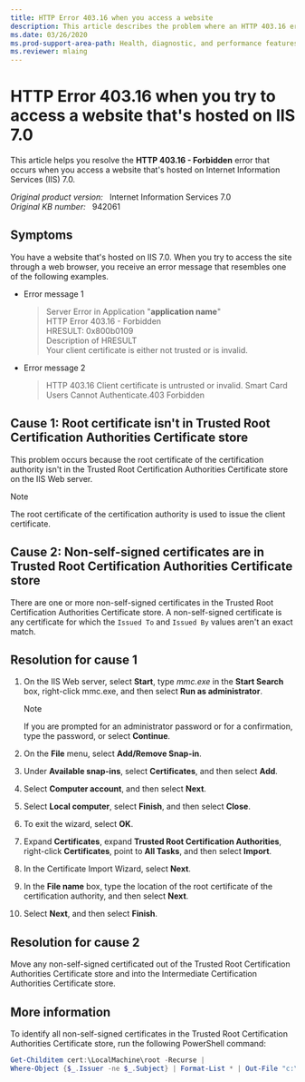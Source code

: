```yaml
---
title: HTTP Error 403.16 when you access a website
description: This article describes the problem where an HTTP 403.16 error occurs when you try to access a website that's hosted by IIS 7.0.
ms.date: 03/26/2020
ms.prod-support-area-path: Health, diagnostic, and performance features
ms.reviewer: mlaing
---
```

# HTTP Error 403.16 when you try to access a website that's hosted on IIS 7.0

This article helps you resolve the **HTTP 403.16 - Forbidden** error that occurs when you access a website that's hosted on Internet Information Services (IIS) 7.0.

_Original product version:_ &nbsp; Internet Information Services 7.0  
_Original KB number:_ &nbsp; 942061

## Symptoms

You have a website that's hosted on IIS 7.0. When you try to access the site through a web browser, you receive an error message that resembles one of the following examples.

- Error message 1

    > Server Error in Application "**application name**"  
    > HTTP Error 403.16 - Forbidden  
    > HRESULT: 0x800b0109  
    > Description of HRESULT  
    > Your client certificate is either not trusted or is invalid.

- Error message 2

    > HTTP 403.16 Client certificate is untrusted or invalid. Smart Card Users Cannot Authenticate.403 Forbidden

## Cause 1: Root certificate isn't in Trusted Root Certification Authorities Certificate store

This problem occurs because the root certificate of the certification authority isn't in the Trusted Root Certification Authorities Certificate store on the IIS Web server.

> [!NOTE]
> The root certificate of the certification authority is used to issue the client certificate.

## Cause 2: Non-self-signed certificates are in Trusted Root Certification Authorities Certificate store

There are one or more non-self-signed certificates in the Trusted Root Certification Authorities Certificate store. A non-self-signed certificate is any certificate for which the `Issued To` and `Issued By` values aren't an exact match.

## Resolution for cause 1

1. On the IIS Web server, select **Start**, type *mmc.exe* in the **Start Search** box, right-click mmc.exe, and then select **Run as administrator**.

    > [!NOTE]
    > If you are prompted for an administrator password or for a confirmation, type the password, or select **Continue**.

2. On the **File** menu, select **Add/Remove Snap-in**.
3. Under **Available snap-ins**, select **Certificates**, and then select **Add**.
4. Select **Computer account**, and then select **Next**.
5. Select **Local computer**, select **Finish**, and then select **Close**.
6. To exit the wizard, select **OK**.
7. Expand **Certificates**, expand **Trusted Root Certification Authorities**, right-click **Certificates**, point to **All Tasks**, and then select **Import**.
8. In the Certificate Import Wizard, select **Next**.
9. In the **File name** box, type the location of the root certificate of the certification authority, and then select **Next**.
10. Select **Next**, and then select **Finish**.

## Resolution for cause 2

Move any non-self-signed certificated out of the Trusted Root Certification Authorities Certificate store and into the Intermediate Certification Authorities Certificate store.

## More information

To identify all non-self-signed certificates in the Trusted Root Certification Authorities Certificate store, run the following PowerShell command:

```powershell
Get-Childitem cert:\LocalMachine\root -Recurse |
Where-Object {$_.Issuer -ne $_.Subject} | Format-List * | Out-File "c:\computer_filtered.txt"
```
